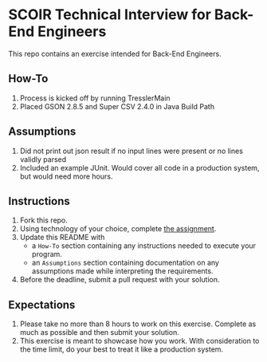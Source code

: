 # SCOIR Technical Interview for Back-End Engineers
This repo contains an exercise intended for Back-End Engineers.

## How-To
1. Process is kicked off by running TresslerMain
1. Placed GSON 2.8.5 and Super CSV 2.4.0 in Java Build Path

## Assumptions
1. Did not print out json result if no input lines were present or no lines validly parsed
1. Included an example JUnit.  Would cover all code in a production system, but would need more hours.

## Instructions
1. Fork this repo.
1. Using technology of your choice, complete [the assignment](./Assignment.md).
1. Update this README with
    * a `How-To` section containing any instructions needed to execute your program.
    * an `Assumptions` section containing documentation on any assumptions made while interpreting the requirements.
1. Before the deadline, submit a pull request with your solution.

## Expectations
1. Please take no more than 8 hours to work on this exercise. Complete as much as possible and then submit your solution.
1. This exercise is meant to showcase how you work. With consideration to the time limit, do your best to treat it like a production system.

